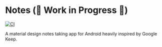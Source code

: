 # Notes (:construction: Work in Progress :construction:)

[![CI](https://github.com/rafayali/notes/workflows/CI/badge.svg?branch=master)](https://github.com/rafayali/notes/actions)

A material design notes taking app for Android heavily inspired by Google Keep.
